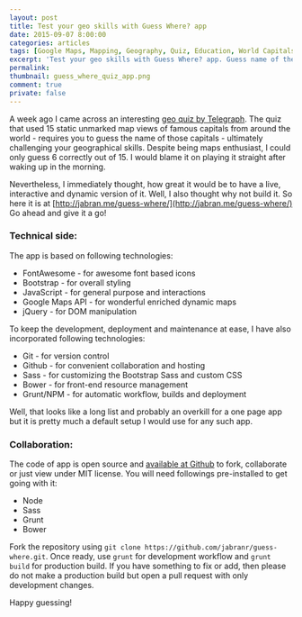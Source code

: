 ```yaml
---
layout: post
title: Test your geo skills with Guess Where? app
date: 2015-09-07 8:00:00
categories: articles
tags: [Google Maps, Mapping, Geography, Quiz, Education, World Capitals]
excerpt: 'Test your geo skills with Guess Where? app. Guess name of the unmarked capital from given options. You can also choose a region or play quiz for whole world.'
permalink:
thumbnail: guess_where_quiz_app.png
comment: true
private: false
---
```


A week ago I came across an interesting [geo quiz by Telegraph](http://www.telegraph.co.uk/travel/citybreaks/11825481/Quiz-Can-you-identify-these-cities.html). The quiz that used 15 static unmarked map views of famous capitals from around the world - requires you to guess the name of those capitals - ultimately challenging your geographical skills. Despite being maps enthusiast, I could only guess 6 correctly out of 15. I would blame it on playing it straight after waking up in the morning.

Nevertheless, I immediately thought, how great it would be to have a live, interactive and dynamic version of it. Well, I also thought why not build it. So here it is at [http://jabran.me/guess-where/](http://jabran.me/guess-where/) Go ahead and give it a go!

### Technical side:
The app is based on following technologies:

* FontAwesome - for awesome font based icons
* Bootstrap - for overall styling
* JavaScript - for general purpose and interactions
* Google Maps API - for wonderful enriched dynamic maps
* jQuery - for DOM manipulation

To keep the development, deployment and maintenance at ease, I have also incorporated following technologies:

* Git - for version control
* Github - for convenient collaboration and hosting
* Sass - for customizing the Bootstrap Sass and custom CSS
* Bower - for front-end resource management
* Grunt/NPM - for automatic workflow, builds and deployment

Well, that looks like a long list and probably an overkill for a one page app but it is pretty much a default setup I would use for any such app.

### Collaboration:
The code of app is open source and [available at Github](https://github.com/jabranr/guess-where/) to fork, collaborate or just view under MIT license. You will need followings pre-installed to get going with it:

* Node
* Sass
* Grunt
* Bower

Fork the repository using `git clone https://github.com/jabranr/guess-where.git`. Once ready, use `grunt` for development workflow and `grunt build` for production build. If you have something to fix or add, then please do not make a production build but open a pull request with only development changes.

Happy guessing!
